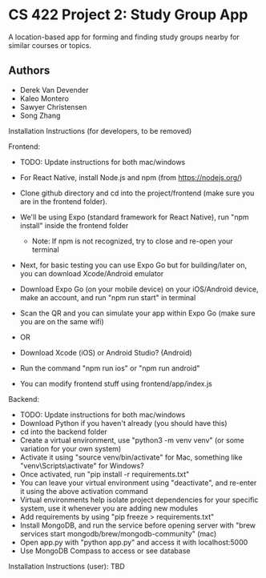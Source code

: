 # CS 422 Project 2: Study Group App
A location-based app for forming and finding study groups nearby for similar courses or topics.

## Authors
- Derek Van Devender
- Kaleo Montero
- Sawyer Christensen
- Song Zhang

Installation Instructions (for developers, to be removed)

Frontend:
- TODO: Update instructions for both mac/windows
- For React Native, install Node.js and npm (from https://nodejs.org/)
- Clone github directory and cd into the project/frontend (make sure you are in the frontend folder).
- We'll be using Expo (standard framework for React Native), run "npm install" inside the frontend folder
     - Note: If npm is not recognized, try to close and re-open your terminal
- Next, for basic testing you can use Expo Go but for building/later on, you can download Xcode/Android emulator

- Download Expo Go (on your mobile device) on your iOS/Android device, make an account, and run "npm run start" in terminal
- Scan the QR and you can simulate your app within Expo Go (make sure you are on the same wifi)
- OR
- Download Xcode (iOS) or Android Studio? (Android)
- Run the command "npm run ios" or "npm run android"

- You can modify frontend stuff using frontend/app/index.js

Backend:
- TODO: Update instructions for both mac/windows
- Download Python if you haven't already (you should have this)
- cd into the backend folder
- Create a virtual environment, use "python3 -m venv venv" (or some variation for your own system)
- Activate it using "source venv/bin/activate" for Mac, something like "venv\Scripts\activate" for Windows?
- Once activated, run "pip install -r requirements.txt"
- You can leave your virtual environment using "deactivate", and re-enter it using the above activation command
- Virtual environments help isolate project dependencies for your specific system, use it whenever you are adding new modules
- Add requirements by using "pip freeze > requirements.txt"
- Install MongoDB, and run the service before opening server with "brew services start mongodb/brew/mongodb-community" (mac)
- Open app.py with "python app.py" and access it with localhost:5000
- Use MongoDB Compass to access or see database

Installation Instructions (user):
TBD
